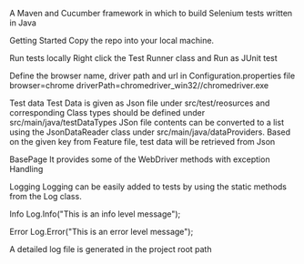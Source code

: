 A Maven and Cucumber framework in which to build Selenium tests written in Java

Getting Started
Copy the repo into your local machine.

Run tests locally
Right click the Test Runner class and Run as JUnit test

Define the browser name, driver path and url in Configuration.properties file
browser=chrome
driverPath=chromedriver_win32//chromedriver.exe

Test data
Test Data is given as Json file under src/test/reosurces and corresponding Class types should be defined under src/main/java/testDataTypes
JSon file contents can be converted to a list using the JsonDataReader class under src/main/java/dataProviders. Based on the given 
key from Feature file, test data will be retrieved from Json

BasePage
It provides some of the WebDriver methods with exception Handling

Logging
Logging can be easily added to tests by using the static methods from the Log class.

Info
Log.Info("This is an info level message");


Error
Log.Error("This is an error level message");

A detailed log file is generated in the project root path
